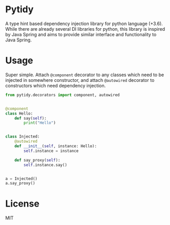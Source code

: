 # Pytidy
A type hint based dependency injection library for python language (+3.6). While there are already several DI libraries for python, this library is inspired by Java Spring and aims to provide similar interface and functionality to Java Spring.   

# Usage
Super simple. Attach `@component` decorator to any classes which need to be injected in somewhere constructor, and attach `@autowired` decorator to constructors which need dependency injection.

```python
from pytidy.decorators import component, autowired


@component
class Hello:
    def say(self):
        print("Hello")


class Injected:
    @autowired
    def __init__(self, instance: Hello):
        self.instance = instance

    def say_proxy(self):
        self.instance.say()


a = Injected()
a.say_proxy()

```

# License
MIT